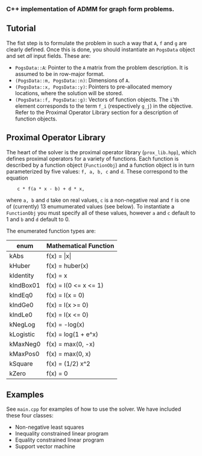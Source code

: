### C++ implementation of ADMM for graph form problems.



Tutorial
--------
The fist step is to formulate the problem in such a way that `A`, `f` and `g` are clearly defined. Once this is done, you should instantiate an `PogsData` object and set _all_ input fields. These are:

  + `PogsData::A`: Pointer to the `A` matrix from the problem description. It is assumed to be in row-major format. 
  + `(PogsData::m, PogsData::n)`: Dimensions of `A`.
  + `(PogsData::x, PogsData::y)`: Pointers to pre-allocated memory locations, where the solution will be stored.
  + `(PogsData::f, PogsData::g)`: Vectors of function objects. The `i`'th element corresponds to the term `f_i`  (respectively `g_j`) in the objective. Refer to the Proximal Operator Library section for a description of function objects.


Proximal Operator Library
-------------------------
The heart of the solver is the proximal operator library (`prox_lib.hpp`), which defines proximal operators for a variety of functions. Each function is described by a function object (`FunctionObj`) and a function object is in turn parameterized by five values: `f, a, b, c` and `d`. These correspond to the equation

```
	c * f(a * x - b) + d * x,
```

where `a, b` and `d` take on real values, `c` is a non-negative real and `f` is one of (currently) 13 enumumerated values (see below). To instantiate a `FunctionObj` you must specify all of these values, however `a` and `c` default to 1 and `b` and `d` default to 0. 

The enumerated function types are:

| enum      | Mathematical Function |
| --------- |:----------------------| 
| kAbs      | f(x) = &#124;x&#124;  |
| kHuber    | f(x) = huber(x)       |
| kIdentity | f(x) = x              |  
| kIndBox01 | f(x) = I(0 <= x <= 1) |
| kIndEq0   | f(x) = I(x = 0)       |
| kIndGe0   | f(x) = I(x >= 0)      |
| kIndLe0   | f(x) = I(x <= 0)      |
| kNegLog   | f(x) = -log(x)        |
| kLogistic | f(x) = log(1 + e^x)   |
| kMaxNeg0  | f(x) = max(0, -x)     |
| kMaxPos0  | f(x) = max(0, x)      |
| kSquare   | f(x) = (1/2) x^2      |
| kZero     | f(x) = 0              |

Examples
--------
See `main.cpp` for examples of how to use the solver. We have included these four classes:

  + Non-negative least squares
  + Inequality constrained linear program
  + Equality constrained linear program
  + Support vector machine

